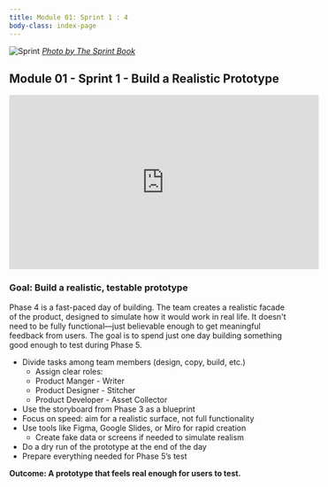 ```yaml
---
title: Module 01: Sprint 1 : 4
body-class: index-page
---
```


![Sprint]({{URLROOT}}/shared/img/sprint_4.png)
*[Photo by The Sprint Book](https://www.thesprintbook.com/the-design-sprint)*

## Module 01 - Sprint 1 - Build a Realistic Prototype

<iframe width="560" height="315" src="https://www.youtube.com/embed/IGcwFV76t7o?si=FR1Hg2cQc3kHm7Fe" title="YouTube video player" frameborder="0" allow="accelerometer; autoplay; clipboard-write; encrypted-media; gyroscope; picture-in-picture; web-share" referrerpolicy="strict-origin-when-cross-origin" allowfullscreen></iframe>

### Goal: Build a realistic, testable prototype

Phase 4 is a fast-paced day of building. The team creates a realistic facade of the product, designed to simulate how it would work in real life. It doesn't need to be fully functional—just believable enough to get meaningful feedback from users. The goal is to spend just one day building something good enough to test during Phase 5.

* Divide tasks among team members (design, copy, build, etc.)
    - Assign clear roles:
    - Product Manger - Writer
    - Product Designer - Stitcher
    - Product Developer - Asset Collector
* Use the storyboard from Phase 3 as a blueprint
* Focus on speed: aim for a realistic surface, not full functionality
* Use tools like Figma, Google Slides, or Miro for rapid creation
    - Create fake data or screens if needed to simulate realism
* Do a dry run of the prototype at the end of the day
* Prepare everything needed for Phase 5’s test

**Outcome: A prototype that feels real enough for users to test.**